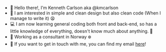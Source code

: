 - 👋 Hello there!, I’m Kenneth Carlson aka @kmcarlson
- 👀 I am interested in simple and clean design but also clean code (When I manage to write it) :tired_face: 
- :computer: I am now learning general coding both front and back-end, so has a little knowledge of everything, doesn't know much about anything. :see_no_evil:
- :office: Working as a consultant in Norway :snowflake:
- :love_letter: If you want to get in touch with me, you can find my email <a href="mailto:kc@kreatif.no">here</a>! 

<!---
kmcarlson/kmcarlson is a ✨ special ✨ repository because its `README.md` (this file) appears on your GitHub profile.
You can click the Preview link to take a look at your changes.
--->
